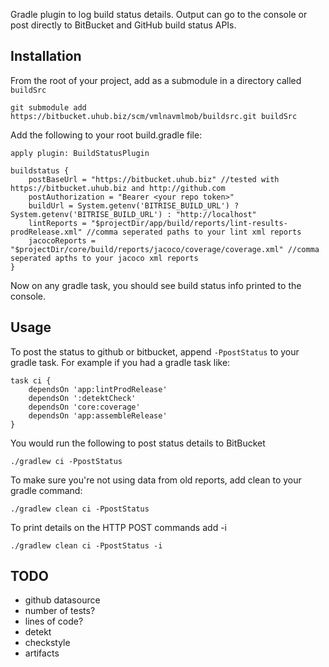 Gradle plugin to log build status details.  Output can go to the console or post directly to BitBucket and GitHub build status APIs.

## Installation
From the root of your project, add as a submodule in a directory called `buildSrc`

    git submodule add https://bitbucket.uhub.biz/scm/vmlnavmlmob/buildsrc.git buildSrc

Add the following to your root build.gradle file:

    apply plugin: BuildStatusPlugin

    buildstatus {
        postBaseUrl = "https://bitbucket.uhub.biz" //tested with https://bitbucket.uhub.biz and http://github.com
        postAuthorization = "Bearer <your repo token>"
        buildUrl = System.getenv('BITRISE_BUILD_URL') ? System.getenv('BITRISE_BUILD_URL') : "http://localhost"
        lintReports = "$projectDir/app/build/reports/lint-results-prodRelease.xml" //comma seperated paths to your lint xml reports
        jacocoReports = "$projectDir/core/build/reports/jacoco/coverage/coverage.xml" //comma seperated apths to your jacoco xml reports
    }

Now on any gradle task, you should see build status info printed to the console.


## Usage
To post the status to github or bitbucket, append `-PpostStatus` to your gradle task.  For example if you had a gradle task like:

    task ci {
        dependsOn 'app:lintProdRelease'
        dependsOn ':detektCheck'
        dependsOn 'core:coverage'
        dependsOn 'app:assembleRelease'
    }

You would run the following to post status details to BitBucket

    ./gradlew ci -PpostStatus

To make sure you're not using data from old reports, add clean to your gradle command:

    ./gradlew clean ci -PpostStatus

To print details on the HTTP POST commands add -i

    ./gradlew clean ci -PpostStatus -i

## TODO
- github datasource
- number of tests?
- lines of code?
- detekt
- checkstyle
- artifacts
